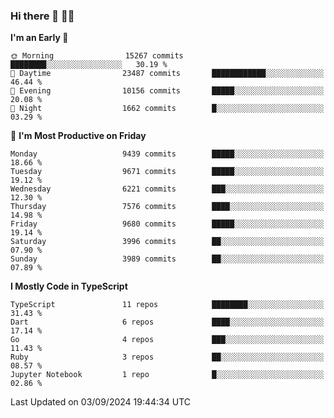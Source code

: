 ### Hi there 👋 🧑‍💻



<!--START_SECTION:waka-->
**I'm an Early 🐤** 

```text
🌞 Morning                15267 commits       ████████░░░░░░░░░░░░░░░░░   30.19 % 
🌆 Daytime                23487 commits       ████████████░░░░░░░░░░░░░   46.44 % 
🌃 Evening                10156 commits       █████░░░░░░░░░░░░░░░░░░░░   20.08 % 
🌙 Night                  1662 commits        █░░░░░░░░░░░░░░░░░░░░░░░░   03.29 % 
```
📅 **I'm Most Productive on Friday** 

```text
Monday                   9439 commits        █████░░░░░░░░░░░░░░░░░░░░   18.66 % 
Tuesday                  9671 commits        █████░░░░░░░░░░░░░░░░░░░░   19.12 % 
Wednesday                6221 commits        ███░░░░░░░░░░░░░░░░░░░░░░   12.30 % 
Thursday                 7576 commits        ████░░░░░░░░░░░░░░░░░░░░░   14.98 % 
Friday                   9680 commits        █████░░░░░░░░░░░░░░░░░░░░   19.14 % 
Saturday                 3996 commits        ██░░░░░░░░░░░░░░░░░░░░░░░   07.90 % 
Sunday                   3989 commits        ██░░░░░░░░░░░░░░░░░░░░░░░   07.89 % 
```


**I Mostly Code in TypeScript** 

```text
TypeScript               11 repos            ████████░░░░░░░░░░░░░░░░░   31.43 % 
Dart                     6 repos             ████░░░░░░░░░░░░░░░░░░░░░   17.14 % 
Go                       4 repos             ███░░░░░░░░░░░░░░░░░░░░░░   11.43 % 
Ruby                     3 repos             ██░░░░░░░░░░░░░░░░░░░░░░░   08.57 % 
Jupyter Notebook         1 repo              █░░░░░░░░░░░░░░░░░░░░░░░░   02.86 % 
```




 Last Updated on 03/09/2024 19:44:34 UTC
<!--END_SECTION:waka-->


